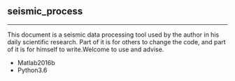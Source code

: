 ## seismic_process
---
This document is a seismic data processing tool used by the author in his daily scientific research. Part of it is for others to change the code, and part of it is for himself to write.Welcome to use and advise.

-  Matlab2016b
-  Python3.6